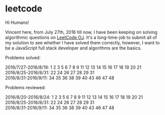 # leetcode

Hi Humans!

Vincent here, from July 27th, 2016 till now, I have been keeping on solving algorithmic questions on [LeetCode OJ](https://leetcode.com/). It's a long-time-job to submit all of my solution to see whether I have solved them correctly, however, I want to be a JavaScript full stack developer and algorithms are the basics.

Problems solved:

2016/7/27-2016/8/19: 1 2 3 5 6 7 8 9 11 12 13 14 15 16 17 18 19 20 21  
2016/8/25-2016/8/31: 22 24 26 27 28 29 31  
2016/8/31-2016/9/11: 34 35 36 38 39 40 43 46 47 48

Problems reviewed:

2016/8/20-2016/8/24: 1 2 3 5 6 7 8 9 11 12 13 14 15 16 17 18 19 20 21  
2016/8/25-2016/8/31: 22 24 26 27 28 29 31  
2016/8/31-2016/9/11: 34 35 36 38 39 40 43 46 47 48
